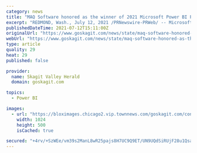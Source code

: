 ```yaml
---
category: news
title: "MAQ Software honored as the winner of 2021 Microsoft Power BI Partner of the Year Award"
excerpt: "REDMOND, Wash., July 12, 2021 /PRNewswire-PRWeb/ -- Microsoft announced today that MAQ Software has won the 2021 Microsoft Power BI Partner of the Year Award. MAQ Software was selected for ..."
publishedDateTime: 2021-07-12T15:11:00Z
originalUrl: "https://www.goskagit.com/news/state/maq-software-honored-as-the-winner-of-2021-microsoft-power-bi-partner-of-the-year/article_b6f0840a-a8d4-5c68-b735-913a0aacf0ea.html"
webUrl: "https://www.goskagit.com/news/state/maq-software-honored-as-the-winner-of-2021-microsoft-power-bi-partner-of-the-year/article_b6f0840a-a8d4-5c68-b735-913a0aacf0ea.html"
type: article
quality: 29
heat: 29
published: false

provider:
  name: Skagit Valley Herald
  domain: goskagit.com

topics:
  - Power BI

images:
  - url: "https://bloximages.chicago2.vip.townnews.com/goskagit.com/content/tncms/custom/image/e1586314-89a9-11e7-be8f-ef31f934c462.png"
    width: 1024
    height: 500
    isCached: true

secured: "+4rv/+SzWEe/vm39s2ManL8wR25pajs8H7UC9Q9ET/UN9UQdSiRUjF28u1QsaWCGG8X1PuNNC0WRdi4gOZoxBqiYC6ERbXJ/aQkYGDGIGq2gFs/KwXm36iSUvebNjPIKGVpmrhwhAsHNnxQWjd1aJ8gFeI984kRZcFUZi0BCt0S3Qysxn7fUTjvAE90GAVrlnLLetkKEFFrKC1Vcl/wy1MGoaKs2SpxFKQNYBkCrcoJeJfNI9THZ9DnU7wNwNhr4YLcyGfjBJMdU3bPCm9LvGwFBBRRujhTSArV4NUjlUVMMz0YhUXdwRwd8qWkZ9gVC+6uSrsltZ/LUKsJxl5E44gIbe37KFmW39dcTqB18ALg=;LaYry8kMKf5zuKlYXJy/kQ=="
---
```


